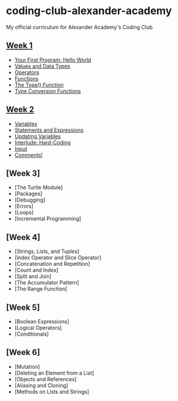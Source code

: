 # coding-club-alexander-academy

My official curriculum for Alexander Academy's Coding Club

## [Week 1](Week1.md)

- [Your First Program: Hello World](Week1.md#your-first-program-hello-world)
- [Values and Data Types](Week1.md#values-and-data-types)
- [Operators](Week1.md#operators)
- [Functions](Week1.md#functions)
- [The Type() Function](Week1.md#the-type-function)
- [Type Conversion Functions](Week1.md#type-conversion-functions)

## [Week 2](Week2.md)
- [Variables](Week2.md#variables)
- [Statements and Expressions](Week2.md#statements-and-expressions)
- [Updating Variables](Week2.md#updating-variables)
- [Interlude: Hard-Coding](Week2.md#interlude-hard-coding)
- [Input](Week2.md#input)
- [Comments!](Week2.md#comments)

## [Week 3]
- [The Turtle Module]
- [Packages]
- [Debugging]
- [Errors]
- [Loops]
- [Incremental Programming]

## [Week 4]
- [Strings, Lists, and Tuples]
- [Index Operator and Slice Operator]
- [Concatenation and Repetition]
- [Count and Index]
- [Split and Join]
- [The Accumulator Pattern]
- [The Range Function]

## [Week 5]
- [Boolean Expressions]
- [Logical Operators]
- [Conditionals]

## [Week 6]
- [Mutation]
- [Deleting an Element from a List]
- [Objects and References]
- [Aliasing and Cloning]
- [Methods on Lists and Strings]
